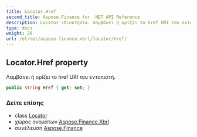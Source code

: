 ```yaml
---
title: Locator.Href
second_title: Aspose.Finance for .NET API Reference
description: Locator ιδιοκτησία. Λαμβάνει ή ορίζει το href URI του εντοπιστή.
type: docs
weight: 20
url: /el/net/aspose.finance.xbrl/locator/href/
---
```

## Locator.Href property

Λαμβάνει ή ορίζει το href URI του εντοπιστή.

```csharp
public string Href { get; set; }
```

### Δείτε επίσης

* class [Locator](../)
* χώρος ονομάτων [Aspose.Finance.Xbrl](../../locator/)
* συνέλευση [Aspose.Finance](../../../)



